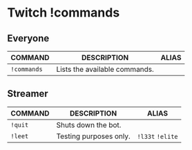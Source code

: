 # Twitch !commands

## Everyone
| COMMAND | DESCRIPTION | ALIAS |
| --- | --- | --- |
| `!commands` | Lists the available commands. |  |

## Streamer

| COMMAND | DESCRIPTION | ALIAS |
| --- | --- | --- |
| `!quit` | Shuts down the bot. |  |
| `!leet` | Testing purposes only. | `!l33t` `!elite` |